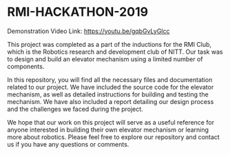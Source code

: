 # RMI-HACKATHON-2019

Demonstration Video Link: https://youtu.be/gqbGvLyGlcc

This project was completed as a part of the inductions for the RMI Club, which is the Robotics research and development club of NITT. Our task was to design and build an elevator mechanism using a limited number of components.

In this repository, you will find all the necessary files and documentation related to our project. We have included the source code for the elevator mechanism, as well as detailed instructions for building and testing the mechanism. We have also included a report detailing our design process and the challenges we faced during the project.

We hope that our work on this project will serve as a useful reference for anyone interested in building their own elevator mechanism or learning more about robotics. Please feel free to explore our repository and contact us if you have any questions or comments.
